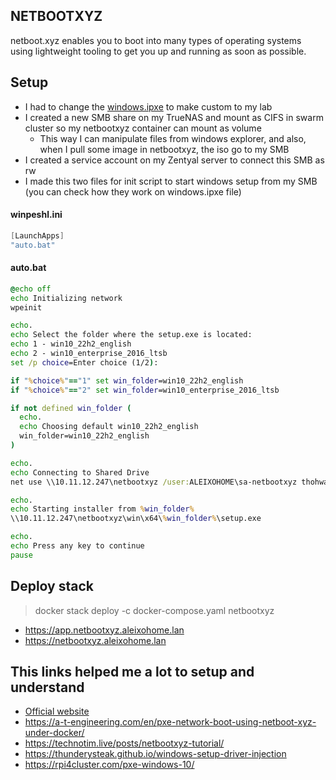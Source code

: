 ## NETBOOTXYZ
netboot.xyz enables you to boot into many types of operating systems using lightweight tooling to get you up and running as soon as possible.

## Setup
- I had to change the [windows.ipxe](windows.ipxe) to make custom to my lab
- I created a new SMB share on my TrueNAS and mount as CIFS in swarm cluster so my netbootxyz container can mount as volume
  - This way I can manipulate files from windows explorer, and also, when I pull some image in netbootxyz, the iso go to my SMB
- I created a service account on my Zentyal server to connect this SMB as rw
- I made this two files for init script to start windows setup from my SMB (you can check how they work on windows.ipxe file)
#### winpeshl.ini
```powershell
[LaunchApps]
"auto.bat"
```
#### auto.bat
```cmd
@echo off
echo Initializing network
wpeinit

echo.
echo Select the folder where the setup.exe is located:
echo 1 - win10_22h2_english
echo 2 - win10_enterprise_2016_ltsb
set /p choice=Enter choice (1/2): 

if "%choice%"=="1" set win_folder=win10_22h2_english
if "%choice%"=="2" set win_folder=win10_enterprise_2016_ltsb

if not defined win_folder (
  echo.
  echo Choosing default win10_22h2_english
  win_folder=win10_22h2_english
)

echo.
echo Connecting to Shared Drive
net use \\10.11.12.247\netbootxyz /user:ALEIXOHOME\sa-netbootxyz thohwa0Eecahche

echo.
echo Starting installer from %win_folder%
\\10.11.12.247\netbootxyz\win\x64\%win_folder%\setup.exe

echo.
echo Press any key to continue
pause

```
## Deploy stack
> docker stack deploy -c docker-compose.yaml netbootxyz
- https://app.netbootxyz.aleixohome.lan
- https://netbootxyz.aleixohome.lan

## This links helped me a lot to setup and understand 
- [Official website](https://netboot.xyz/)
- https://a-t-engineering.com/en/pxe-network-boot-using-netboot-xyz-under-docker/
- https://technotim.live/posts/netbootxyz-tutorial/
- https://thunderysteak.github.io/windows-setup-driver-injection
- https://rpi4cluster.com/pxe-windows-10/
